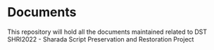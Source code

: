 # Documents
This repository will hold all the documents maintained related to DST SHRI2022 - Sharada Script Preservation and Restoration Project
